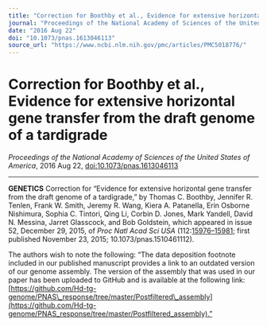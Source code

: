 ```yaml
---
title: "Correction for Boothby et al., Evidence for extensive horizontal gene transfer from the draft genome of a tardigrade"
journal: "Proceedings of the National Academy of Sciences of the United States of America"
date: "2016 Aug 22"
doi: "10.1073/pnas.1613046113"
source_url: "https://www.ncbi.nlm.nih.gov/pmc/articles/PMC5018776/"
---
```


# Correction for Boothby et al., Evidence for extensive horizontal gene transfer from the draft genome of a tardigrade

*Proceedings of the National Academy of Sciences of the United States of America*, 2016 Aug 22, [doi:10.1073/pnas.1613046113](https://doi.org/10.1073/pnas.1613046113)

* * *

**GENETICS** Correction for “Evidence for extensive horizontal gene transfer from the draft genome of a tardigrade,” by Thomas C. Boothby, Jennifer R. Tenlen, Frank W. Smith, Jeremy R. Wang, Kiera A. Patanella, Erin Osborne Nishimura, Sophia C. Tintori, Qing Li, Corbin D. Jones, Mark Yandell, David N. Messina, Jarret Glasscock, and Bob Goldstein, which appeared in issue 52, December 29, 2015, of _Proc Natl Acad Sci USA_ (112:[15976–15981](https://www.ncbi.nlm.nih.gov/articles/PMC4702960/); first published November 23, 2015; 10.1073/pnas.1510461112).

The authors wish to note the following: “The data deposition footnote included in our published manuscript provides a link to an outdated version of our genome assembly. The version of the assembly that was used in our paper has been uploaded to GitHub and is available at the following link: [https://github.com/Hd-tg-genome/PNAS\_response/tree/master/Postfiltered\_assembly](https://github.com/Hd-tg-genome/PNAS_response/tree/master/Postfiltered_assembly).”